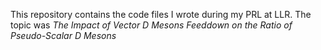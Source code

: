This repository contains the code files I wrote during my PRL at LLR. The topic was *The Impact of Vector $D$ Mesons Feeddown on the Ratio of Pseudo-Scalar $D$ Mesons*
